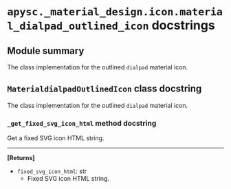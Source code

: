 # `apysc._material_design.icon.material_dialpad_outlined_icon` docstrings

## Module summary

The class implementation for the outlined `dialpad` material icon.

## `MaterialdialpadOutlinedIcon` class docstring

The class implementation for the outlined `dialpad` material icon.

### `_get_fixed_svg_icon_html` method docstring

Get a fixed SVG icon HTML string.<hr>

**[Returns]**

- `fixed_svg_icon_html`: str
  - Fixed SVG icon HTML string.
